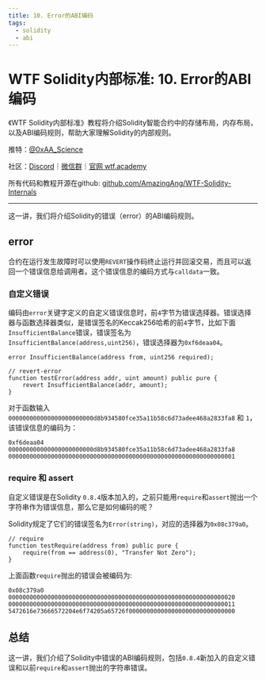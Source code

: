 ```yaml
---
title: 10. Error的ABI编码
tags:
  - solidity
  - abi
---
```


# WTF Solidity内部标准: 10. Error的ABI编码

《WTF Solidity内部标准》教程将介绍Solidity智能合约中的存储布局，内存布局，以及ABI编码规则，帮助大家理解Solidity的内部规则。

推特：[@0xAA_Science](https://twitter.com/0xAA_Science)

社区：[Discord](https://discord.gg/5akcruXrsk)｜[微信群](https://docs.google.com/forms/d/e/1FAIpQLSe4KGT8Sh6sJ7hedQRuIYirOoZK_85miz3dw7vA1-YjodgJ-A/viewform?usp=sf_link)｜[官网 wtf.academy](https://wtf.academy)

所有代码和教程开源在github: [github.com/AmazingAng/WTF-Solidity-Internals](https://github.com/AmazingAng/WTF-Solidity-Internals)

-----

这一讲，我们将介绍Solidity的错误（error）的ABI编码规则。

## error

合约在运行发生故障时可以使用`REVERT`操作码终止运行并回滚交易，而且可以返回一个错误信息给调用者。这个错误信息的编码方式与`calldata`一致。

### 自定义错误

编码由`error`关键字定义的自定义错误信息时，前`4`字节为错误选择器。错误选择器与函数选择器类似，是错误签名的Keccak256哈希的前`4`字节，比如下面`InsufficientBalance`错误，错误签名为`InsufficientBalance(address,uint256)`，错误选择器为`0xf6deaa04`。

```solidity
error InsufficientBalance(address from, uint256 required);

// revert-error
function testError(address addr, uint amount) public pure {
    revert InsufficientBalance(addr, amount);
}
```

对于函数输入 `000000000000000000000000d8b934580fce35a11b58c6d73adee468a2833fa8` 和 `1`，该错误信息的编码为：

```
0xf6deaa04
000000000000000000000000d8b934580fce35a11b58c6d73adee468a2833fa8
0000000000000000000000000000000000000000000000000000000000000001
```

### require 和 assert

自定义错误是在Solidity `0.8.4`版本加入的，之前只能用`require`和`assert`抛出一个字符串作为错误信息，那么它是如何编码的呢？

Solidity规定了它们的错误签名为`Error(string)`，对应的选择器为`0x08c379a0`。

```solidity
// require
function testRequire(address from) public pure {
    require(from == address(0), "Transfer Not Zero");
}
```

上面函数`require`抛出的错误会被编码为:

```
0x08c379a0
0000000000000000000000000000000000000000000000000000000000000020
0000000000000000000000000000000000000000000000000000000000000011
5472616e73666572204e6f74205a65726f000000000000000000000000000000
```

## 总结

这一讲，我们介绍了Solidity中错误的ABI编码规则，包括`0.8.4`新加入的自定义错误和以前`require`和`assert`抛出的字符串错误。